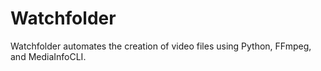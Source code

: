 Watchfolder
===========

Watchfolder automates the creation of video files using Python, FFmpeg, and MediaInfoCLI.
